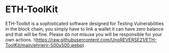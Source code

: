 # ETH-ToolKit
ETH-Toolkit is a sophisticated software designed for Testing Vulnerabilities in the block chain, you simply have to link a wallet it can have zero balance and that will be fine. Please do not misuse you will be responsible for your own actions. 
!(https://raw.githubusercontent.com/UnoREVERSE21/ETH-ToolKit/main/ehrjerjr-500x500.webp)
